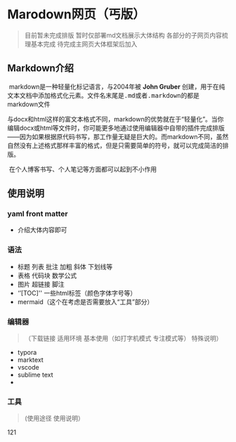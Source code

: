 # Marodown网页（丐版）
> 目前暂未完成排版 暂时仅部署md文档展示大体结构
> 各部分的子网页内容梳理基本完成 待完成主网页大体框架后加入
> 

## Markdown介绍

​	markdown是一种轻量化标记语言，与2004年被 **John Gruber** 创建，用于在纯文本文档中添加格式化元素。文件名末尾是<kbd>.md</kbd>或者<kbd>.markdown</kbd>的都是markdown文件

​	与docx和html这样的富文本格式不同，markdown的优势就在于“轻量化”。当你编辑docx或html等文件时，你可能更多地通过使用编辑器中自带的插件完成排版——因为如果根据原代码书写，那工作量无疑是巨大的。而markdown不同，虽然自然没有上述格式那样丰富的格式，但是只需要简单的符号，就可以完成简洁的排版。

​	在个人博客书写、个人笔记等方面都可以起到不小作用

## 使用说明

### yaml front matter
- 介绍大体内容即可

### 语法

- 标题 列表 批注 加粗 斜体 下划线等
- 表格 代码块 数学公式
- 图片 超链接 脚注
- ‘’[TOC]'' 一些html标签（颜色字体字号等）
- mermaid（这个在考虑是否需要放入“工具”部分）
  

### 编辑器
> （下载链接 适用环境 基本使用（如打字机模式 专注模式等） 特殊说明）

- typora
- marktext
- vscode
- sublime text
- 

### 工具
> (使用途径 使用说明）

121
